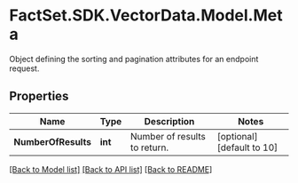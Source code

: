 # FactSet.SDK.VectorData.Model.Meta
Object defining the sorting and pagination attributes for an endpoint request.

## Properties

Name | Type | Description | Notes
------------ | ------------- | ------------- | -------------
**NumberOfResults** | **int** | Number of results to return. | [optional] [default to 10]

[[Back to Model list]](../README.md#documentation-for-models) [[Back to API list]](../README.md#documentation-for-api-endpoints) [[Back to README]](../README.md)

